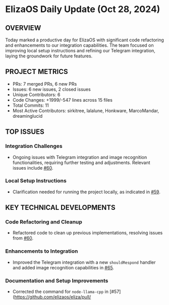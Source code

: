# ElizaOS Daily Update (Oct 28, 2024)

## OVERVIEW 
Today marked a productive day for ElizaOS with significant code refactoring and enhancements to our integration capabilities. The team focused on improving local setup instructions and refining our Telegram integration, laying the groundwork for future features.

## PROJECT METRICS
- PRs: 7 merged PRs, 6 new PRs
- Issues: 6 new issues, 2 closed issues
- Unique Contributors: 6
- Code Changes: +1999/-547 lines across 15 files
- Total Commits: 11
- Most Active Contributors: sirkitree, lalalune, Honkware, MarcoMandar, dreaminglucid

## TOP ISSUES
### Integration Challenges
- Ongoing issues with Telegram integration and image recognition functionalities, requiring further testing and adjustments. Relevant issues include [#60](https://github.com/elizaos/eliza/issues/60).

### Local Setup Instructions
- Clarification needed for running the project locally, as indicated in [#59](https://github.com/elizaos/eliza/issues/59).

## KEY TECHNICAL DEVELOPMENTS
### Code Refactoring and Cleanup
- Refactored code to clean up previous implementations, resolving issues from [#60](https://github.com/elizaos/eliza/pull/67).

### Enhancements to Integration
- Improved the Telegram integration with a new `shouldRespond` handler and added image recognition capabilities in [#65](https://github.com/elizaos/eliza/pull/65).

### Documentation and Setup Improvements
- Corrected the command for `node-llama-cpp` in [#57](https://github.com/elizaos/eliza/pull/